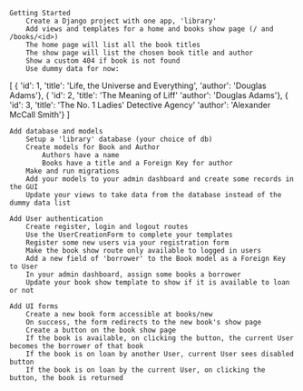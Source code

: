 
    Getting Started
        Create a Django project with one app, 'library'
        Add views and templates for a home and books show page (/ and /books/<id>)
        The home page will list all the book titles
        The show page will list the chosen book title and author
        Show a custom 404 if book is not found
        Use dummy data for now:

[
    { 'id': 1, 'title': 'Life, the Universe and Everything', 'author': 'Douglas Adams'},
    { 'id': 2, 'title': 'The Meaning of Liff' 'author': 'Douglas Adams'},
    { 'id': 3, 'title': 'The No. 1 Ladies\' Detective Agency' 'author': 'Alexander McCall Smith'}
]

    Add database and models
        Setup a 'library' database (your choice of db)
        Create models for Book and Author
            Authors have a name
            Books have a title and a Foreign Key for author
        Make and run migrations
        Add your models to your admin dashboard and create some records in the GUI
        Update your views to take data from the database instead of the dummy data list

    Add User authentication
        Create register, login and logout routes
        Use the UserCreationForm to complete your templates
        Register some new users via your registration form
        Make the book show route only available to logged in users
        Add a new field of 'borrower' to the Book model as a Foreign Key to User
        In your admin dashboard, assign some books a borrower
        Update your book show template to show if it is available to loan or not

    Add UI forms
        Create a new book form accessible at books/new
        On success, the form redirects to the new book's show page
        Create a button on the book show page
        If the book is available, on clicking the button, the current User becomes the borrower of that book
        If the book is on loan by another User, current User sees disabled button
        If the book is on loan by the current User, on clicking the button, the book is returned


